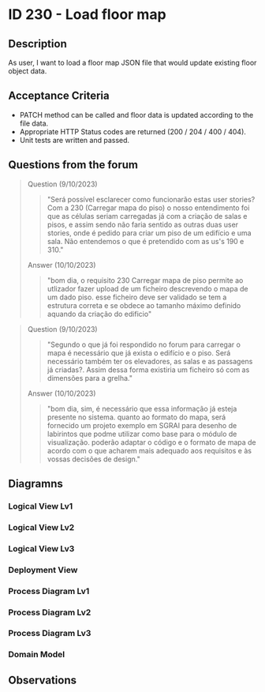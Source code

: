 # ID 230 - Load floor map

## Description
As user, I want to load a floor map JSON file that would update existing floor object data.

## Acceptance Criteria

* PATCH method can be called and floor data is updated according to the file data.
* Appropriate HTTP Status codes are returned (200 / 204 / 400 / 404).
* Unit tests are written and passed.

## Questions from the forum

> 
> Question (9/10/2023)
> > "Será possível esclarecer como funcionarão estas user stories? Com a 230 (Carregar mapa do piso) o nosso entendimento foi que as células seriam carregadas já com a criação de salas e pisos, e assim sendo não faria sentido as outras duas user stories, onde é pedido para criar um piso de um edifício e uma sala. Não entendemos o que é pretendido  com as us's 190 e 310." <br>
>
> Answer (10/10/2023)
> > "bom dia,
o requisito 230 Carregar mapa de piso permite ao utlizador fazer upload de um ficheiro descrevendo o mapa de um dado piso. esse ficheiro deve ser validado se tem a estrutura correta e se obdece ao tamanho máximo definido aquando da criação do edificio" <br>

> 
> Question (9/10/2023)
> > "Segundo o que já foi respondido no forum para carregar o mapa é necessário que já exista o edifício e o piso. Será necessário também ter os elevadores, as salas e as passagens já criadas?.
Assim dessa forma existiria um ficheiro só com as dimensões para a grelha." <br>
>
> Answer (10/10/2023)
> > "bom dia,
sim, é necessário que essa informação já esteja presente no sistema. quanto ao formato do mapa, será fornecido um projeto exemplo em SGRAI para desenho de labirintos que podme utilizar como base para o módulo de visualização. poderão adaptar o código e o formato de mapa de acordo com o que acharem mais adequado aos requisitos e às vossas decisões de design." <br>

## Diagramns

### Logical View Lv1

### Logical View Lv2

### Logical View Lv3

### Deployment View

### Process Diagram Lv1

### Process Diagram Lv2

### Process Diagram Lv3

### Domain Model

## Observations
